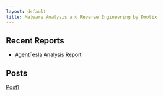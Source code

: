 ```yaml
---
layout: default
title: Malware Analysis and Reverse Engineering by Dootix
---
```


## Recent Reports
- [AgentTesla Analysis Report](./Reports/AgentTesla_analysis_report.pdf)

## Posts
[Post1](/posts/post1/)
